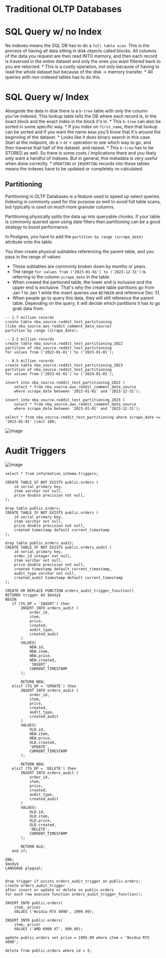 # Traditional OLTP Databases

# SQL Query w/ no Index
No indexes means the SQL DB has to do a `full table scan`.  This is the process of having all data sitting in disk objects called blocks. All columns of the data you request are then read INTO memory, and then each record is traversed in the entire dataset and only the ones you want filtered back to you are returned.
    * This is a costly operation, not only because of having to read the whole dataset but because of the disk -> memory transfer.
    * All queries with non-indexed tables has to do this.

# SQL Query w/ Index
Alongside the data in disk there is a `b-tree` table with only the column you've indexed.  This lookup table tells the DB where each record is, in the exact block and the exact index in the block it's in.
    * This `b-tree` can also be sorted in some specific way.
    * If you index on `first_name`, then that lookup can be sorted and if you want the name `Adam` you'll know that it's around the beginning of the dataset.
    * Looks like it does binary search in this case.  Start at the midpoint, do a > or < operation to see which way to go, and then traverse that half of the dataset.  and repeat.
    * This `b-tree` has to be STORED as well.  So there is some costs / implications there and you likely only want a handful of indexes.  But in general, this metadata is very useful when done correctly.
    * `UPDATING` or `INSERTING` records into these tables means the indexes have to be updated or completely re-calculated.


## Partitioning
Partitioning in OLTP Databases is a feature used to speed up select queries.  Indexing is commonly used for this purpose as well to avoid full table scans, but typically is used on much more granular columns. 

Partitioning physically splits the data up into queryable chunks.  If your table is commonly queried upon using date filters then partitioning can be a good strategy to boost performance.

In Postgres, you have to add the `partition by range (scrape_date)` attribute onto the table.

You then create physical subtables referencing the parent table, and you pass in the range of values 
- These subtables are commonly broken down by months or years.
- The range `for values from ('2023-01-01') to ('2023-12-31')` is referring to the column `scrape_date` in the table.
- When created the partioned table, the lower end is inclusive and the upper end is exclusive.  That's why the create table partitions go from Jan 1 to Jan 1 while the insert queries use `BETWEEN` and reference Dec 31.
- When people go to query this data, they will still reference the parent table.  Depending on the query, it will decide which partitions it has to go grab data from.

```
-- 2.7 million records
create table nba_source.reddit_test_partitioning
(like nba_source.aws_reddit_comment_data_source)
partition by range (scrape_date);

-- 2.2 million records
create table nba_source.reddit_test_partitioning_2022
partition of nba_source.reddit_test_partitioning
for values from ('2022-01-01') to ('2023-01-01');

-- 0.5 million records
create table nba_source.reddit_test_partitioning_2023
partition of nba_source.reddit_test_partitioning
for values from ('2023-01-01') to ('2024-01-01');

insert into nba_source.reddit_test_partitioning_2022 (
	select * from nba_source.aws_reddit_comment_data_source
	where scrape_date between '2022-01-01' and '2023-12-31');
	
insert into nba_source.reddit_test_partitioning_2023 (
	select * from nba_source.aws_reddit_comment_data_source
	where scrape_date between '2023-01-01' and '2023-12-31');

select * from nba_source.reddit_test_partitioning where scrape_date <= '2023-01-01' limit 100;
```

![image](https://user-images.githubusercontent.com/16946556/225410579-59569e37-011a-4a64-8ef8-726ff629345f.png)


# Audit Triggers
![image](https://user-images.githubusercontent.com/16946556/233234508-75fff4d9-0158-4320-b233-7fb26d9a021d.png)

`select * from information_schema.triggers;`

```
CREATE TABLE IF NOT EXISTS public.orders (
	id serial primary key,
	item varchar not null,
	price double precision not null, 
);

drop table public.orders;
CREATE TABLE IF NOT EXISTS public.orders (
	id serial primary key,
	item varchar not null,
	price double precision not null, 
	created timestamp default current_timestamp
);

drop table public.orders_audit;
CREATE TABLE IF NOT EXISTS public.orders_audit (
	id serial primary key,
	order_id integer not null,
	item varchar not null,
	price double precision not null, 
	created timestamp default current_timestamp,
	audit_type varchar not null,
	created_audit timestamp default current_timestamp
);

CREATE OR REPLACE FUNCTION orders_audit_trigger_function()
RETURNS trigger AS $body$
BEGIN
   if (TG_OP = 'INSERT') then
       INSERT INTO orders_audit (
		   order_id,
           item,
           price,
           created,
           audit_type,
           created_audit
       )
       VALUES(
		   NEW.id,
           NEW.item,
           NEW.price,
           NEW.created,
           'INSERT',
           CURRENT_TIMESTAMP
       );
             
       RETURN NEW;
   elsif (TG_OP = 'UPDATE') then
       INSERT INTO orders_audit (
		   order_id,
           item,
           price,
           created,
           audit_type,
           created_audit
       )
       VALUES(
		   OLD.id,
           NEW.item,
           NEW.price,
           OLD.created,
           'UPDATE',
           CURRENT_TIMESTAMP
       );
             
       RETURN NEW;
   elsif (TG_OP = 'DELETE') then
       INSERT INTO orders_audit (
		   order_id,
           item,
           price,
           created,
           audit_type,
           created_audit
       )
       VALUES(
		   OLD.id,
           OLD.item,
           OLD.price,
		   OLD.created,
           'DELETE',
           CURRENT_TIMESTAMP
       );
        
       RETURN OLD;
   end if;
     
END;
$body$
LANGUAGE plpgsql;


drop trigger if exists orders_audit_trigger on public.orders;
create orders_audit_trigger
after insert or update or delete on public.orders
for each row execute function orders_audit_trigger_function();

INSERT INTO public.orders(
	item, price)
	VALUES ('Nvidia RTX 4090', 1999.99);

INSERT INTO public.orders(
	item, price)
	VALUES ('AMD 6900 XT', 999.99);
	
update public.orders set price = 1995.99 where item = 'Nvidia RTX 4090';

delete from public.orders where id = 3;
```